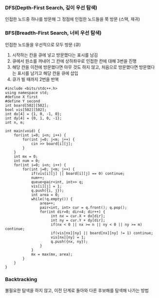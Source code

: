 ### DFS(Depth-First Search, 깊이 우선 탐색)
인접한 노드중 하나를 방문해 그 정점에 인접한 노드들을 쭉 방문 (스택, 재귀)

### BFS(Breadth-First Search, 너비 우선 탐색)
인접한 노드들을 우선적으로 모두 방문 (큐)

1. 시작하는 칸을 큐에 넣고 방문했다는 표시를 남김
2. 큐에서 원소를 꺼내어 그 칸에 상하좌우로 인접한 칸에 대해 3번을 진행
3. 해당 칸을 이전에 방문했다면 아무 것도 하지 않고, 처음으로 방문했다면 방문했다는 표시를 남기고 해당 칸을 큐에 삽입
4. 큐가 빌 때까지 2번을 반복

```
#include <bits/stdc++.h>
using namespace std;
#define X first
#define Y second
int board[502][502];
bool vis[502][502];
int dx[4] = {1, 0, -1, 0};
int dy[4] = {0, 1, 0, -1};
int n, m;

int main(void) {
    for(int i=0; i<n; i++) {
        for(int j=0; j<m; j++) {
            cin >> board[i][j];
        }
    }
    int mx = 0;
    int num = 0;
    for(int i=0; i<n; i++) {
        for(int j=0; j<m; j++) {
            if(vis[i][j] || board[i][j] == 0) continue;
            num++;
            queue<pair<int, int>> q;
            vis[i][j] = 1;
            q.push({i, j});
            int area = 0;
            while(!q.empty()) {
                area++;
                pair<int, int> cur = q.front(); q.pop();
                for(int dir=0; dir<4; dir++) {
                     int nx = cur.X + dx[dir];
                     int ny = cur.Y + dy[dir];
                     if(nx < 0 || nx >= n || ny < 0 || ny >= m) continue;
                     if(vis[nx][ny] || board[nx][ny] != 1) continue;
                     vis[nx][ny] = 1;
                     q.push({nx, ny});
                }                   
            }
            mx = max(mx, area);
        }
    }
}
```
### Backtracking
불필요한 탐색을 하지 않고, 이전 단계로 돌아와 다른 후보해를 탐색해 나가는 방법
